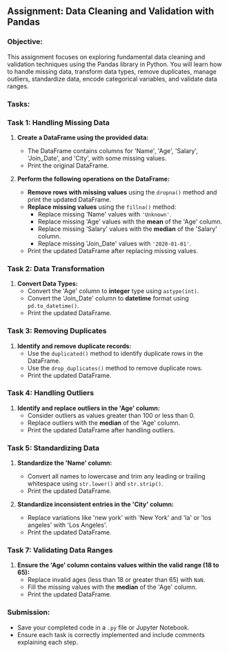 

## **Assignment: Data Cleaning and Validation with Pandas**

### **Objective:**
This assignment focuses on exploring fundamental data cleaning and validation techniques using the Pandas library in Python. You will learn how to handle missing data, transform data types, remove duplicates, manage outliers, standardize data, encode categorical variables, and validate data ranges.

### **Tasks:**

### **Task 1: Handling Missing Data**
1. **Create a DataFrame using the provided data:**
   - The DataFrame contains columns for 'Name', 'Age', 'Salary', 'Join_Date', and 'City', with some missing values.
   - Print the original DataFrame.

2. **Perform the following operations on the DataFrame:**
   - **Remove rows with missing values** using the `dropna()` method and print the updated DataFrame.
   - **Replace missing values** using the `fillna()` method:
     - Replace missing 'Name' values with `'Unknown'`.
     - Replace missing 'Age' values with the **mean** of the 'Age' column.
     - Replace missing 'Salary' values with the **median** of the 'Salary' column.
     - Replace missing 'Join_Date' values with `'2020-01-01'`.
   - Print the updated DataFrame after replacing missing values.

### **Task 2: Data Transformation**
1. **Convert Data Types:**
   - Convert the 'Age' column to **integer** type using `astype(int)`.
   - Convert the 'Join_Date' column to **datetime** format using `pd.to_datetime()`.
   - Print the updated DataFrame.

### **Task 3: Removing Duplicates**
1. **Identify and remove duplicate records:**
   - Use the `duplicated()` method to identify duplicate rows in the DataFrame.
   - Use the `drop_duplicates()` method to remove duplicate rows.
   - Print the updated DataFrame.

### **Task 4: Handling Outliers**
1. **Identify and replace outliers in the 'Age' column:**
   - Consider outliers as values greater than 100 or less than 0.
   - Replace outliers with the **median** of the 'Age' column.
   - Print the updated DataFrame after handling outliers.

### **Task 5: Standardizing Data**
1. **Standardize the 'Name' column:**
   - Convert all names to lowercase and trim any leading or trailing whitespace using `str.lower()` and `str.strip()`.
   - Print the updated DataFrame.

2. **Standardize inconsistent entries in the 'City' column:**
   - Replace variations like 'new york' with 'New York' and 'la' or 'los angeles' with 'Los Angeles'.
   - Print the updated DataFrame.

### **Task 7: Validating Data Ranges**
1. **Ensure the 'Age' column contains values within the valid range (18 to 65):**
   - Replace invalid ages (less than 18 or greater than 65) with `NaN`.
   - Fill the missing values with the **median** of the 'Age' column.
   - Print the updated DataFrame.

### **Submission:**
- Save your completed code in a `.py` file or Jupyter Notebook.
- Ensure each task is correctly implemented and include comments explaining each step.


